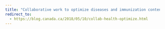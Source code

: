 ```yaml
---
title: "Collaborative work to optimize diseases and immunization content"
redirect_to:
  - https://blog.canada.ca/2018/05/10/collab-health-optimize.html
---
```


